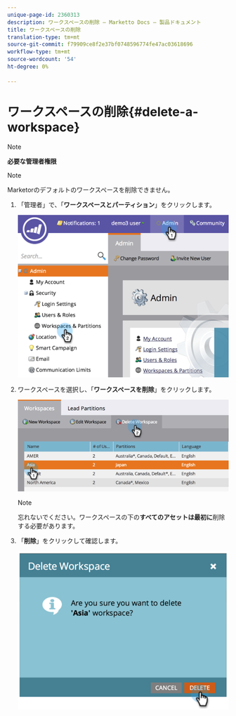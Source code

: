 ```yaml
---
unique-page-id: 2360313
description: ワークスペースの削除 — Marketto Docs — 製品ドキュメント
title: ワークスペースの削除
translation-type: tm+mt
source-git-commit: f79909ce8f2e37bf0748596774fe47ac03618696
workflow-type: tm+mt
source-wordcount: '54'
ht-degree: 0%

---
```



# ワークスペースの削除{#delete-a-workspace}

>[!NOTE]
>
>**必要な管理者権限**

>[!NOTE]
>
>Marketorのデフォルトのワークスペースを削除できません。

1. 「管理者」で、「**ワークスペースとパーティション**」をクリックします。

   ![](assets/image2014-9-17-11-3a56-3a34.png)

1. ワークスペースを選択し、「**ワークスペースを削除**」をクリックします。

   ![](assets/image2014-9-17-11-3a56-3a50.png)

   >[!NOTE]
   >
   >忘れないでください。ワークスペースの下の&#x200B;**すべてのアセットは最初に**&#x200B;削除する必要があります。

1. 「**削除**」をクリックして確認します。

   ![](assets/image2014-9-17-11-3a57-3a1.png)
